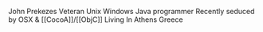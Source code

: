 John Prekezes
Veteran Unix Windows Java programmer
Recently seduced by OSX & [[CocoA]]/[[ObjC]]
Living In Athens Greece